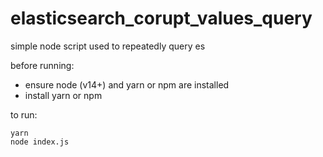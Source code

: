 # elasticsearch_corupt_values_query
simple node script used to repeatedly query es

before running:
  * ensure node (v14+) and yarn or npm are installed
  * install yarn or npm

to run:
```
yarn
node index.js
```
